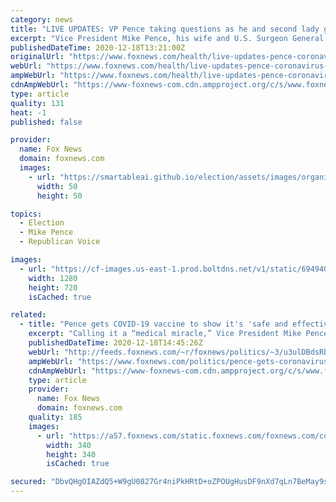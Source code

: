 ```yaml
---
category: news
title: "LIVE UPDATES: VP Pence taking questions as he and second lady get COVID vaccine"
excerpt: "Vice President Mike Pence, his wife and U.S. Surgeon General Dr. Jerome Adams all rolled their sleeves Friday morning and received the recently approved Pfizer COVID-19 vaccine."
publishedDateTime: 2020-12-18T13:21:00Z
originalUrl: "https://www.foxnews.com/health/live-updates-pence-coronavirus-vaccine-12-18-2020"
webUrl: "https://www.foxnews.com/health/live-updates-pence-coronavirus-vaccine-12-18-2020"
ampWebUrl: "https://www.foxnews.com/health/live-updates-pence-coronavirus-vaccine-12-18-2020.amp"
cdnAmpWebUrl: "https://www-foxnews-com.cdn.ampproject.org/c/s/www.foxnews.com/health/live-updates-pence-coronavirus-vaccine-12-18-2020.amp"
type: article
quality: 131
heat: -1
published: false

provider:
  name: Fox News
  domain: foxnews.com
  images:
    - url: "https://smartableai.github.io/election/assets/images/organizations/foxnews.com-50x50.jpg"
      width: 50
      height: 50

topics:
  - Election
  - Mike Pence
  - Republican Voice

images:
  - url: "https://cf-images.us-east-1.prod.boltdns.net/v1/static/694940094001/599b0669-b42a-4e36-867a-b12e26500ce3/b77ae923-55eb-4375-888e-b2bfa14998f7/1280x720/match/image.jpg"
    width: 1280
    height: 720
    isCached: true

related:
  - title: "Pence gets COVID-19 vaccine to show it's 'safe and effective'"
    excerpt: "Calling it a “medical miracle,” Vice President Mike Pence on Friday morning publicly took the new coronavirus vaccine. Pence, second lady Karen Pence and Surgeon General Jerome Adams, were all administered the vaccine in front of cameras at the vice president’s office in an event that was broadcast live"
    publishedDateTime: 2020-12-18T14:45:26Z
    webUrl: "http://feeds.foxnews.com/~r/foxnews/politics/~3/u3ulDBdsRbs/pence-gets-coronavirus-vaccine"
    ampWebUrl: "https://www.foxnews.com/politics/pence-gets-coronavirus-vaccine.amp"
    cdnAmpWebUrl: "https://www-foxnews-com.cdn.ampproject.org/c/s/www.foxnews.com/politics/pence-gets-coronavirus-vaccine.amp"
    type: article
    provider:
      name: Fox News
      domain: foxnews.com
    quality: 185
    images:
      - url: "https://a57.foxnews.com/static.foxnews.com/foxnews.com/content/uploads/2019/03/340/340/PaulSteinhauser.jpg?ve=1&tl=1"
        width: 340
        height: 340
        isCached: true

secured: "DbvQHgOIAZdQ5+W9gU0827Gr4niPkHRtD+oZPOUgHusDF9nXd7qLn7BeMay9shV0dBYnPsxOZs2hAolDCiCaKpYXOXXIxFkMM+e5HpOfDnT5p8ykYTDkf0vkQRl4BgnhFVIpJWzQYKYfV4EqLZVvi0ViSvWIjpuNFAWQ3HgZogJHtEO9oczb/ae7Nlm1qTFMoQGtf8OEPTHoJL34PgdBDbh8pxM15RVZz0ynr9xO7y6OwNtjxlQTjEZcUtSHGo1n92a7TLvMfZd4e2Cmu3VC33zMwVzvQhU/cZUWZxfe0iUrXBQ47R6pa0Jg92p4q3L6FPZKpszSTC6M9roMhJ6GQpx7bcsJInz8MmWnIdmTHXk=;NG8oV8ej8CXR6rFI2Qqd4g=="
---
```


